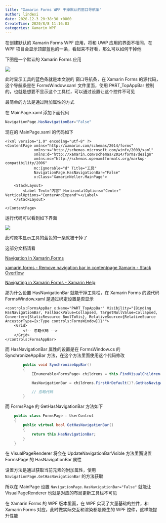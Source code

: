 ```yaml
---
title: "Xamarin Forms WPF 干掉默认的窗口导航条"
author: lindexi
date: 2020-12-3 20:38:30 +0800
CreateTime: 2020/8/8 11:16:03
categories: Xamarin WPF
---
```


在创建默认的 Xamarin Forms WPF 应用，将和 UWP 应用的界面不相同，在 WPF 项目会显示顶部蓝色的一条，看起来不好看，那么可以如何干掉他

<!--more-->


<!-- CreateTime:2020/8/8 11:16:03 -->
<!-- 标签：Xamarin, WPF -->

下图是一个默认的 Xamarin Forms 应用

<!-- ![](image/Xamarin Forms WPF 干掉默认的窗口导航条/Xamarin Forms WPF 干掉默认的窗口导航条0.png) -->

![](http://image.acmx.xyz/lindexi%2F2020881119116467.jpg)

此时显示工具的蓝色条就是本文说的 窗口导航条，在 Xamarin Forms 的源代码，这个导航条是在 FormsWindow.xaml 文件里面，使用 PART_TopAppBar 控制的，也就是想要不显示这个工具栏，可以通过设置让这个控件不可见

最简单的方法是通过附加属性的方式

在 MainPage.xaml 添加下面代码

```csharp
NavigationPage.HasNavigationBar="False"
```

现在的 MainPage.xaml 的代码如下

```
<?xml version="1.0" encoding="utf-8" ?>
<ContentPage xmlns="http://xamarin.com/schemas/2014/forms"
             xmlns:x="http://schemas.microsoft.com/winfx/2009/xaml"
             xmlns:d="http://xamarin.com/schemas/2014/forms/design"
             xmlns:mc="http://schemas.openxmlformats.org/markup-compatibility/2006"
             mc:Ignorable="d" Title="工具" 
             NavigationPage.HasNavigationBar="False"
             x:Class="XamarinNeller.MainPage">

    <StackLayout>
        <Label Text="内容" HorizontalOptions="Center" VerticalOptions="CenterAndExpand"></Label>
    </StackLayout>

</ContentPage>

```

运行代码可以看到如下界面

<!-- ![](image/Xamarin Forms WPF 干掉默认的窗口导航条/Xamarin Forms WPF 干掉默认的窗口导航条1.png) -->

![](http://image.acmx.xyz/lindexi%2F2020881122165939.jpg)

此时原本显示工具的蓝色的一条就被干掉了

这部分文档请看

[Navigation In Xamarin.Forms](https://www.c-sharpcorner.com/article/navigation-in-xamarin-forms/ )

[xamarin.forms - Remove navigation bar in contentpage Xamarin - Stack Overflow](https://stackoverflow.com/questions/51331930/remove-navigation-bar-in-contentpage-xamarin )

[Navigating in Xamarin Forms - Xamarin Help](https://xamarinhelp.com/navigating-xamarin-forms/ )

那为什么设置 HasNavigationBar 就能干掉工具栏，在 Xamarin Forms 的源代码 FormsWindow.xaml 是通过绑定设置是否显示

```
<controls:FormsAppBar x:Name="PART_TopAppBar" Visibility="{Binding HasNavigationBar, FallbackValue=Collapsed, TargetNullValue=Collapsed, Converter={StaticResource BoolToVis}, RelativeSource={RelativeSource AncestorType={x:Type controls:FormsWindow}}}"">
    <Grid>
        <!-- 忽略代码 -->
    </Grid>
</controls:FormsAppBar>
```

而 HasNavigationBar 属性的设置是在 FormsWindow.cs 的 SynchronizeAppBar 方法，在这个方法里面使用这个代码修改

```csharp
		public void SynchronizeAppBar()
		{
			IEnumerable<FormsPage> childrens = this.FindVisualChildren<FormsPage>();

			HasNavigationBar = childrens.FirstOrDefault()?.GetHasNavigationBar() ?? false;

			// 忽略代码
		}
```

而 FormsPage 的 GetHasNavigationBar 方法如下

```csharp
	public class FormsPage : UserControl
	{
		public virtual bool GetHasNavigationBar()
		{
			return this.HasNavigationBar;
		}
	}
```

在 VisualPageRenderer 将会在 UpdateNavigationBarVisible 方法里面设置 FormsPage 的 HasNavigationBar 属性

设置方法是通过获取当前元素的附加属性，使用 `NavigationPage.GetHasNavigationBar` 的方法获取

所以在 MainPage 设置 `NavigationPage.HasNavigationBar="False"` 就能让 VisualPageRenderer 也就是对应的布局更新工具栏不可见

在 Xamarin Forms 的 WPF 版本里面，在 WPF 实现了大量基础的控件，和 Xamarin Forms 对应，此时做实际交互和渲染都是原生的 WPF 控件，这样能提升性能



